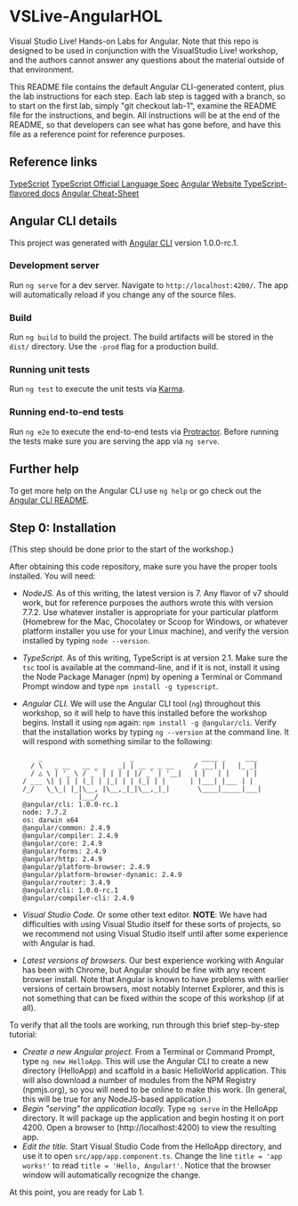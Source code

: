 # VSLive-AngularHOL

Visual Studio Live! Hands-on Labs for Angular. Note that this repo is designed to be used in conjunction with the VisualStudio Live! workshop, and the authors cannot answer any questions about the material outside of that environment.

This README file contains the default Angular CLI-generated content, plus the lab instructions for each step. Each lab step is tagged with a branch, so to start on the first lab, simply "git checkout lab-1", examine the README file for the instructions, and begin. All instructions will be at the end of the README, so that developers can see what has gone before, and have this file as a reference point for reference purposes.

## Reference links

[TypeScript](https://github.com/Microsoft/TypeScript)
[TypeScript Official Language Spec](https://github.com/Microsoft/TypeScript/tree/2.1/doc)
[Angular Website TypeScript-flavored docs](https://angular.io/docs/ts/latest/)
[Angular Cheat-Sheet](https://angular.io/docs/ts/latest/guide/cheatsheet.html)

## Angular CLI details

This project was generated with [Angular CLI](https://github.com/angular/angular-cli) version 1.0.0-rc.1.

### Development server
Run `ng serve` for a dev server. Navigate to `http://localhost:4200/`. The app will automatically reload if you change any of the source files.

### Build

Run `ng build` to build the project. The build artifacts will be stored in the `dist/` directory. Use the `-prod` flag for a production build.

### Running unit tests

Run `ng test` to execute the unit tests via [Karma](https://karma-runner.github.io).

### Running end-to-end tests

Run `ng e2e` to execute the end-to-end tests via [Protractor](http://www.protractortest.org/).
Before running the tests make sure you are serving the app via `ng serve`.

## Further help

To get more help on the Angular CLI use `ng help` or go check out the [Angular CLI README](https://github.com/angular/angular-cli/blob/master/README.md).


## Step 0: Installation

(This step should be done prior to the start of the workshop.)

After obtaining this code repository, make sure you have the proper tools installed. You will need:

* *NodeJS.* As of this writing, the latest version is 7. Any flavor of v7 should work, but for reference purposes the authors wrote this with version 7.7.2. Use whatever installer is appropriate for your particular platform (Homebrew for the Mac, Chocolatey or Scoop for Windows, or whatever platform installer you use for your Linux machine), and verify the version installed by typing `node --version`.
* *TypeScript.* As of this writing, TypeScript is at version 2.1. Make sure the `tsc` tool is available at the command-line, and if it is not, install it using the Node Package Manager (npm) by opening a Terminal or Command Prompt window and type `npm install -g typescript`.
* *Angular CLI.* We will use the Angular CLI tool (`ng`) throughout this workshop, so it will help to have this installed before the workshop begins. Install it using `npm` again: `npm install -g @angular/cli`. Verify that the installation works by typing `ng --version` at the command line. It will respond with something similar to the following:

          _                      _                 ____ _     ___
        / \   _ __   __ _ _   _| | __ _ _ __     / ___| |   |_ _|
        / △ \ | '_ \ / _` | | | | |/ _` | '__|   | |   | |    | |
      / ___ \| | | | (_| | |_| | | (_| | |      | |___| |___ | |
      /_/   \_\_| |_|\__, |\__,_|_|\__,_|_|       \____|_____|___|
                    |___/
      @angular/cli: 1.0.0-rc.1
      node: 7.7.2
      os: darwin x64
      @angular/common: 2.4.9
      @angular/compiler: 2.4.9
      @angular/core: 2.4.9
      @angular/forms: 2.4.9
      @angular/http: 2.4.9
      @angular/platform-browser: 2.4.9
      @angular/platform-browser-dynamic: 2.4.9
      @angular/router: 3.4.9
      @angular/cli: 1.0.0-rc.1
      @angular/compiler-cli: 2.4.9

* *Visual Studio Code.* Or some other text editor. **NOTE**: We have had difficulties with using Visual Studio itself for these sorts of projects, so we recommend not using Visual Studio itself until after some experience with Angular is had.
* *Latest versions of browsers.* Our best experience working with Angular has been with Chrome, but Angular should be fine with any recent browser install. Note that Angular is known to have problems with earlier versions of certain browsers, most notably Internet Explorer, and this is not something that can be fixed within the scope of this workshop (if at all).

To verify that all the tools are working, run through this brief step-by-step tutorial:

* *Create a new Angular project.* From a Terminal or Command Prompt, type `ng new HelloApp`. This will use the Angular CLI to create a new directory (HelloApp) and scaffold in a basic HelloWorld application. This will also download a number of modules from the NPM Registry (npmjs.org), so you will need to be online to make this work. (In general, this will be true for any NodeJS-based application.)
* *Begin "serving" the application locally.* Type `ng serve` in the HelloApp directory. It will package up the application and begin hosting it on port 4200. Open a browser to (http://localhost:4200) to view the resulting app.
* *Edit the title.* Start Visual Studio Code from the HelloApp directory, and use it to open `src/app/app.component.ts`. Change the line `title = 'app works!'` to read `title = 'Hello, Angular!'`. Notice that the browser window will automatically recognize the change.

At this point, you are ready for Lab 1.